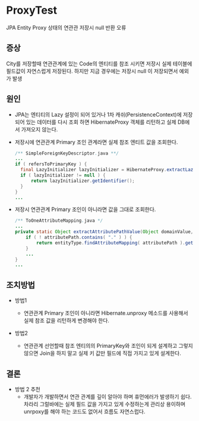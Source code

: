 # ProxyTest

JPA Entity Proxy 상태의 연관관 저장시 null 반환 오류

## 증상

City를 저장할때 연관관계에 있는 Code의 엔티티를 참조 시키면 저장시 실제 테이블에 필드값이 자연스럽게 저장된다. 하지만 지금 경우에는 저장시 null 이 저장되면서 예외가 발생

## 원인

* JPA는 엔티티의 Lazy 설정이 되어 있거나 1차 캐쉬(PersistenceContext)에 저장되어 있는 데이터를 다시 조회 하면 HibernateProxy 객체를 리턴하고 실제 DB에서 가져오지 않는다.

* 저장시에 연관관계 Primary 조인 관계라면 실제 참조 엔티트 값을 조회한다.

    ```java
    /** SimpleForeignKeyDescriptor.java **/
    ...
    if ( refersToPrimaryKey ) {
      final LazyInitializer lazyInitializer = HibernateProxy.extractLazyInitializer( targetObject );
      if ( lazyInitializer != null ) {
          return lazyInitializer.getIdentifier();
      }
    }
    ...
    ```
* 저장시 연관관계 Primary 조인이 아니라면 값을 그대로 조회한다.

    ```java
    /** ToOneAttributeMapping.java */
    ...
    private static Object extractAttributePathValue(Object domainValue, EntityMappingType entityType, String attributePath) {
        if ( ! attributePath.contains( "." ) ) {
            return entityType.findAttributeMapping( attributePath ).getValue( domainValue );
        }
        ...
    }
    ...
    ```

## 조치방법

* 방법1
    * 연관관계 Primary 조인이 아니라면 Hibernate.unproxy 메소드를 사용해서 실제 참조 값을 리턴하게 변경해야 한다.

* 방법2
    * 연관관계 선언할때 참조 엔티의의 PrimaryKey와 조인이 되게 설계하고 그렇지 않으면 Join을 하지 말고 실제 키 값만 필드에 직접 가지고 있게 설계한다.

## 결론

* 방법 2 추천
    * 개발자가 개발하면서 연관 관계를 깊이 알아야 하며 휴먼에러가 발생하기 쉽다. 차라리 그럴바에는 실제 필드 값을 가지고 있게 수정하는게 관리상 용이하며 unrpoxy를 해야 하는 코드도 없어서 흐름도
      자연스럽다.